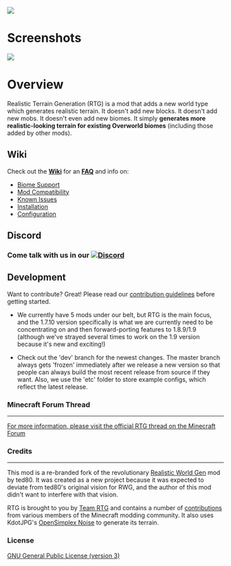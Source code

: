 ![](https://imagizer.imageshack.com/v2/1024x768q70/922/NEXHP2.png)


# Screenshots
![](http://i.imgur.com/Aem87JR.gif)

# Overview

Realistic Terrain Generation (RTG) is a mod that adds a new world type which generates realistic terrain. It doesn't add new blocks. It doesn't add new mobs. It doesn't even add new biomes. It simply **generates more realistic-looking terrain for existing Overworld biomes** (including those added by other mods).

## Wiki
Check out the **[Wiki](https://github.com/Team-RTG/Realistic-Terrain-Generation/wiki)** for an **[FAQ](https://github.com/Team-RTG/Realistic-Terrain-Generation/wiki/FAQ)** and info on:
* [Biome Support](https://github.com/Team-RTG/Realistic-Terrain-Generation/wiki/Biome-Support)
* [Mod Compatibility](https://github.com/Team-RTG/Realistic-Terrain-Generation/wiki/Mod-Compatibility)
* [Known Issues](https://github.com/Team-RTG/Realistic-Terrain-Generation/wiki/Known-Issues)
* [Installation](https://github.com/Team-RTG/Realistic-Terrain-Generation/wiki/Installation)
* [Configuration](https://github.com/Team-RTG/Realistic-Terrain-Generation/wiki/Configuration)


## Discord

### Come talk with us in our [![Discord](https://img.shields.io/discord/168326116761665536.svg)](https://discord.gg/anKT7YX)


## Development

Want to contribute? Great! Please read our [contribution guidelines](https://github.com/Team-RTG/Realistic-Terrain-Generation/blob/1.10.2-master/.github/CONTRIBUTING.md) before getting started.

* We currently have 5 mods under our belt, but RTG is the main focus, and the 1.7.10 version specifically is what we are currently need to be concentrating on and then forward-porting features to 1.8.9/1.9 (although we've strayed several times to work on the 1.9 version because it's new and exciting!)

* Check out the 'dev' branch for the newest changes. The master branch always gets 'frozen' immediately after we release a new version so that people can always build the most recent release from source if they want. Also, we use the 'etc' folder to store example configs, which reflect the latest release.


### Minecraft Forum Thread
----
[For more information, please visit the official RTG thread on the Minecraft Forum](http://www.minecraftforum.net/forums/mapping-and-modding/minecraft-mods/2524489-realistic-terrain-generation-rtg-realistic-biomes)

### Credits
----
This mod is a re-branded fork of the revolutionary [Realistic World Gen](http://www.minecraftforum.net/forums/mapping-and-modding/minecraft-mods/1281910-teds-world-gen-mods-realistic-world-gen-alpha-1-3) mod by ted80. It was created as a new project because it was expected to deviate from ted80's original vision for RWG, and the author of this mod didn't want to interfere with that vision.

RTG is brought to you by [Team RTG](https://github.com/Team-RTG) and contains a number of [contributions](https://github.com/Team-RTG/Realistic-Terrain-Generation/graphs/contributors) from various members of the Minecraft modding community. It also uses KdotJPG's [OpenSimplex Noise](https://gist.github.com/KdotJPG/b1270127455a94ac5d19) to generate its terrain.

### License

[GNU General Public License (version 3)](https://github.com/Team-RTG/Realistic-Terrain-Generation/blob/1.10.2-master/LICENSE.txt)
